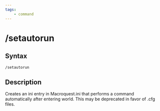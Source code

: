 ```yaml
---
tags:
    - command
---
```

# /setautorun

## Syntax

```eqcommand
/setautorun
```

## Description

Creates an ini entry in Macroquest.ini that performs a command automatically after entering world. This may be deprecated in favor of .cfg files.
